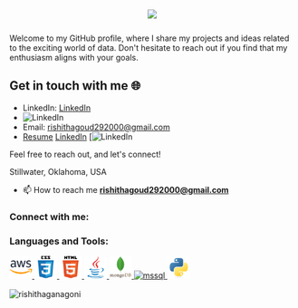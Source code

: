 
<h1 align="center" style="color: red;">
    <img src="https://readme-typing-svg.herokuapp.com/?font=Righteous&size=35&center=true&vCenter=true&width=500&height=70&duration=4000&lines=Hi+There!+👋;+I'm+Rishitha+Ganagoni!;" />
</h1>

Welcome to my GitHub profile, where I share my projects and ideas related to the exciting world of data. Don't hesitate to reach out if you find that my enthusiasm aligns with your goals.

## Get in touch with me 🌐

- LinkedIn: [LinkedIn](<www.linkedin.com/in/rishitha-ganagoni>)
- ![LinkedIn](www.linkedin.com/in/rishitha-ganagoni)
- Email: [rishithagoud292000@gmail.com](mailto:rishithagoud292000@gmail.com)
- [Resume](<Link_to_Your_Resume>)
[LinkedIn](https:www.linkedin.com/in/rishitha-ganagoni)
[![LinkedIn](https://www.linkedin.com/in/rishitha-ganagoni/)


Feel free to reach out, and let's connect!


 Stillwater, Oklahoma, USA
- 📫 How to reach me **rishithagoud292000@gmail.com**

<h3 align="left">Connect with me:</h3>
<p align="left">
</p>

<h3 align="left">Languages and Tools:</h3>
<p align="left"> <a href="https://aws.amazon.com" target="_blank" rel="noreferrer"> <img src="https://raw.githubusercontent.com/devicons/devicon/master/icons/amazonwebservices/amazonwebservices-original-wordmark.svg" alt="aws" width="40" height="40"/> </a> <a href="https://www.w3schools.com/css/" target="_blank" rel="noreferrer"> <img src="https://raw.githubusercontent.com/devicons/devicon/master/icons/css3/css3-original-wordmark.svg" alt="css3" width="40" height="40"/> </a> <a href="https://www.w3.org/html/" target="_blank" rel="noreferrer"> <img src="https://raw.githubusercontent.com/devicons/devicon/master/icons/html5/html5-original-wordmark.svg" alt="html5" width="40" height="40"/> </a> <a href="https://www.java.com" target="_blank" rel="noreferrer"> <img src="https://raw.githubusercontent.com/devicons/devicon/master/icons/java/java-original.svg" alt="java" width="40" height="40"/> </a> <a href="https://www.mongodb.com/" target="_blank" rel="noreferrer"> <img src="https://raw.githubusercontent.com/devicons/devicon/master/icons/mongodb/mongodb-original-wordmark.svg" alt="mongodb" width="40" height="40"/> </a> <a href="https://www.microsoft.com/en-us/sql-server" target="_blank" rel="noreferrer"> <img src="https://www.svgrepo.com/show/303229/microsoft-sql-server-logo.svg" alt="mssql" width="40" height="40"/> </a> <a href="https://www.python.org" target="_blank" rel="noreferrer"> <img src="https://raw.githubusercontent.com/devicons/devicon/master/icons/python/python-original.svg" alt="python" width="40" height="40"/> </a> </p>

<p><img align="center" src="https://github-readme-stats.vercel.app/api/top-langs?username=rishithaganagoni&show_icons=true&locale=en&layout=compact" alt="rishithaganagoni" /></p>


